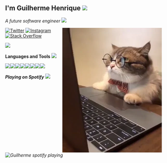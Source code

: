 <h2> I'm Guilherme Henrique <img src="https://media.giphy.com/media/12oufCB0MyZ1Go/giphy.gif" width="40"></h2>

<p><em>A future software engineer <img src="https://media.giphy.com/media/WUlplcMpOCEmTGBtBW/giphy.gif" width="30"> 
</em></p>
<img align="right" alt="GIF" height="400px" src="/media/giphy.webp" />

<a href="https://twitter.com/Gh102102" target="_blank"><img src="https://img.shields.io/badge/-Twitter-1da1f2?style=flat-square&labelColor=1da1f2&logo=twitter&logoColor=white" alt="Twitter"></a>
<a href="https://www.instagram.com/guilp102/?hl=pt" target="_blank"><img src="https://img.shields.io/badge/Instagram-%23E4405F.svg?&style=flat-square&logo=instagram&logoColor=white" alt="Instagram"></a>
[![Stack Overflow](https://img.shields.io/badge/-Stack%20Overflow-222222?style=flat-square&logo=stack-overflow&logoColor=white&link=https://pt.stackoverflow.com/users/206127/guilherme-henrique)](https://pt.stackoverflow.com/users/206127/guilherme-henrique)


<img src="https://github-readme-stats.vercel.app/api?username=guilp102&&show_icons=true&title_color=ffffff&icon_color=bb2acf&text_color=daf7dc&bg_color=151515">


**Languages and Tools** <img src="https://media.giphy.com/media/KzJkzjggfGN5Py6nkT/giphy.gif" width="25" >
<p align="left">
  <img src="https://media3.giphy.com/media/kdFc8fubgS31b8DsVu/giphy.webp" width="50"><img src="https://media.giphy.com/media/lgbnHI3BoND0frJrCW/giphy.gif" width="50"><img src="https://media.giphy.com/media/PtOP4NWWnepsKTQlJs/giphy.gif" width="50"><img src="https://media.giphy.com/media/Sr8xDpMwVKOHUWDVRD/giphy.gif" width="50"><img src="https://media3.giphy.com/media/ln7z2eWriiQAllfVcn/200w.webp" width="50"><img src="https://i.giphy.com/media/LMt9638dO8dftAjtco/200.webp" width="50"><img src="https://i.giphy.com/media/eNAsjO55tPbgaor7ma/200w.webp" width="50"><img src="https://i.giphy.com/media/IdyAQJVN2kVPNUrojM/200.webp" width="50">
  
</p>

<p><em><strong>Playing on Spotify</strong> <img src="https://media.giphy.com/media/SXf0PbUTTbkoy40I5V/giphy.gif" width="25" ></p>
<img src="https://novatorem-2ws31j1dp.vercel.app/api/spotify" alt="Guilherme spotify playing" width="350" />
